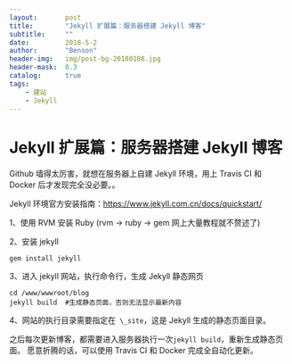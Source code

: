 ```yaml
---
layout:       post
title:        "Jekyll 扩展篇：服务器搭建 Jekyll 博客"
subtitle:     ""
date:         2018-5-2
author:       "Benson"
header-img:   img/post-bg-20180108.jpg
header-mask:  0.3
catalog:      true
tags:
    - 建站
    - Jekyll
---
```

# Jekyll 扩展篇：服务器搭建 Jekyll 博客

Github 墙得太厉害，就想在服务器上自建 Jekyll 环境，用上 Travis CI 和 Docker 后才发现完全没必要。。

Jekyll 环境官方安装指南：https://www.jekyll.com.cn/docs/quickstart/

1、使用 RVM 安装 Ruby (rvm -> ruby -> gem 网上大量教程就不赘述了)

2、安装 jekyll 

```
gem install jekyll
```
3、进入 jekyll 网站，执行命令行，生成 Jekyll 静态网页

```
cd /www/wwwroot/blog
jekyll build  #生成静态页面，否则无法显示最新内容
```
4、网站的执行目录需要指定在` \_site`，这是  Jekyll 生成的静态页面目录。

之后每次更新博客，都需要进入服务器执行一次`jekyll build`，重新生成静态页面。
愿意折腾的话，可以使用 Travis CI 和 Docker 完成全自动化更新。
